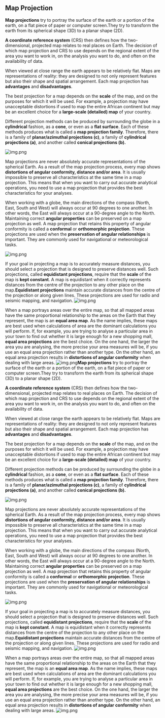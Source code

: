 <!--AUTOMATICALLY GENERATED
**********************************************************************
*                                                                    *
*    This file was automatically generated by copying                *
*    'content/notes/crs/map_projections.md'. If you want to          *
*    manually overwrite it, you have to remove this whole c          *
*    omment. Otherwise, it will be overwritten the next time any     *
*    change happens in the notes.                                    *
*                                                                    *
**********************************************************************
-->

## Map Projection
**Map projections** try to portray the surface of the earth or a portion of the earth, on a flat piece of paper or computer screen.They try to transform the earth from its spherical shape (3D) to a planar shape (2D).

**A coordinate reference system** (CRS) then defines how the two-dimensional, projected map relates to real places on Earth. The decision of which map projection and CRS to use depends on the regional extent of the area you want to work in, on the analysis you want to do, and often on the availability of data.

When viewed at close range the earth appears to be relatively flat. Maps are representations of reality: they are designed to not only represent features but also their shape and spatial arrangement. Each map projection has **advantages** and **disadvantages**.

The best projection for a map depends on the **scale** of the map, and on the purposes for which it will be used. For example, a projection may have unacceptable distortions if used to map the entire African continent but may be an excellent choice for a **large-scale (detailed) map** of your country.

Different projection methods can be produced by surrounding the globe in a **cylindrical** fashion, as a **cone**, or even as a **flat surface**. Each of these methods produces what is called a **map projection family**. Therefore, there is a family of **planar/azimuthal projections (c)**, a family of **cylindrical projections (a)**, and another called **conical projections (b).**

![img.png](../../../images/Map_projection_families.png)

Map projections are never absolutely accurate representations of the spherical Earth. As a result of the map projection process, every map shows **distortions of angular conformity, distance and/or area**. It is usually impossible to preserve all characteristics at the same time in a map projection. This means that when you want to carry out accurate analytical operations, you need to use a map projection that provides the best characteristics for your analyses.

When working with a globe, the main directions of the compass (North, East, South and West) will always occur at 90 degrees to one another. In other words, the East will always occur at a 90-degree angle to the North. Maintaining correct **angular properties** can be preserved on a map projection as well. A map projection that retains this property of angular conformity is called a **conformal** or **orthomorphic projection**. These projections are used when the **preservation of angular relationships** is important. They are commonly used for navigational or meteorological tasks.

![img.png](../../../images/Orthomorphic_map_projection.png)

If your goal in projecting a map is to accurately measure distances, you should select a projection that is designed to preserve distances well. Such projections, called **equidistant projections**, require that the **scale** of the map is **kept constant**. A map is equidistant when it correctly represents distances from the centre of the projection to any other place on the map.**Equidistant projections** maintain accurate distances from the centre of the projection or along given lines. These projections are used for radio and seismic mapping, and navigation.
![img.png](../../../images/Equidistant_map_projection.png)

When a map portrays areas over the entire map, so that all mapped areas have the same proportional relationship to the areas on the Earth that they represent, the map is an **equal area map**. As the name implies, these maps are best used when calculations of area are the dominant calculations you will perform. If, for example, you are trying to analyse a particular area in your town to find out whether it is large enough for a new shopping mall, **equal area projections** are the best choice. On the one hand, the larger the area you are analysing, the more precise your area measures will be, if you use an equal area projection rather than another type. On the other hand, an equal area projection results in **distortions of angular conformity** when dealing with large areas.
![img.png](../../../images/Equal_area_map_projection.png)**Map projections** try to portray the surface of the earth or a portion of the earth, on a flat piece of paper or computer screen.They try to transform the earth from its spherical shape (3D) to a planar shape (2D).

**A coordinate reference system** (CRS) then defines how the two-dimensional, projected map relates to real places on Earth. The decision of which map projection and CRS to use depends on the regional extent of the area you want to work in, on the analysis you want to do, and often on the availability of data.

When viewed at close range the earth appears to be relatively flat. Maps are representations of reality: they are designed to not only represent features but also their shape and spatial arrangement. Each map projection has **advantages** and **disadvantages**.

The best projection for a map depends on the **scale** of the map, and on the purposes for which it will be used. For example, a projection may have unacceptable distortions if used to map the entire African continent but may be an excellent choice for a **large-scale (detailed) map** of your country.

Different projection methods can be produced by surrounding the globe in a **cylindrical** fashion, as a **cone**, or even as a **flat surface**. Each of these methods produces what is called a **map projection family**. Therefore, there is a family of **planar/azimuthal projections (c)**, a family of **cylindrical projections (a)**, and another called **conical projections (b).**

![img.png](../../../images/Map_projection_families.png)

Map projections are never absolutely accurate representations of the spherical Earth. As a result of the map projection process, every map shows **distortions of angular conformity, distance and/or area**. It is usually impossible to preserve all characteristics at the same time in a map projection. This means that when you want to carry out accurate analytical operations, you need to use a map projection that provides the best characteristics for your analyses.

When working with a globe, the main directions of the compass (North, East, South and West) will always occur at 90 degrees to one another. In other words, the East will always occur at a 90-degree angle to the North. Maintaining correct **angular properties** can be preserved on a map projection as well. A map projection that retains this property of angular conformity is called a **conformal** or **orthomorphic projection**. These projections are used when the **preservation of angular relationships** is important. They are commonly used for navigational or meteorological tasks.

![img.png](../../../images/Orthomorphic_map_projection.png)

If your goal in projecting a map is to accurately measure distances, you should select a projection that is designed to preserve distances well. Such projections, called **equidistant projections**, require that the **scale** of the map is **kept constant**. A map is equidistant when it correctly represents distances from the centre of the projection to any other place on the map.**Equidistant projections** maintain accurate distances from the centre of the projection or along given lines. These projections are used for radio and seismic mapping, and navigation.
![img.png](../../../images/Equidistant_map_projection.png)

When a map portrays areas over the entire map, so that all mapped areas have the same proportional relationship to the areas on the Earth that they represent, the map is an **equal area map**. As the name implies, these maps are best used when calculations of area are the dominant calculations you will perform. If, for example, you are trying to analyse a particular area in your town to find out whether it is large enough for a new shopping mall, **equal area projections** are the best choice. On the one hand, the larger the area you are analysing, the more precise your area measures will be, if you use an equal area projection rather than another type. On the other hand, an equal area projection results in **distortions of angular conformity** when dealing with large areas.
![img.png](../../../images/Equal_area_map_projection.png)